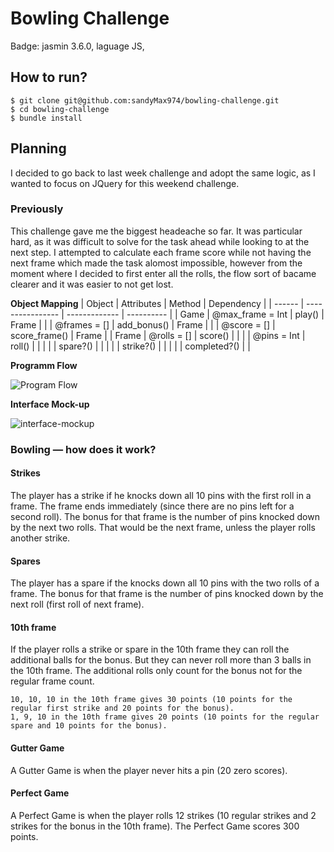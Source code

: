 
Bowling Challenge
=================

Badge: jasmin 3.6.0, laguage JS, 

## How to run?
```
$ git clone git@github.com:sandyMax974/bowling-challenge.git
$ cd bowling-challenge
$ bundle install
```

## Planning
I decided to go back to last week challenge and adopt the same logic, as I wanted to focus on JQuery for this weekend challenge.

### Previously

This challenge gave me the biggest headeache so far. It was particular hard, as it was difficult to solve for the task ahead while looking to at the next step. I attempted to calculate each frame score while not having the next frame which made the task alomost impossible, however from the moment where I decided to first enter all the rolls, the flow sort of bacame clearer and it was easier to not get lost.

**Object Mapping**
| Object | Attributes       | Method        | Dependency |
| ------ | ---------------- | ------------- | ---------- |
| Game   | @max_frame = Int | play()        | Frame      |
|        | @frames = []     | add_bonus()   | Frame      |
|        | @score = []      | score_frame() | Frame      |
| Frame  | @rolls = []      | score()       |            |
|        | @pins = Int      | roll()        |            |
|        |                  | spare?()      |            |
|        |                  | strike?()     |            |
|        |                  | completed?()  |            |

**Programm Flow**

![Program Flow](https://github.com/sandyMax974/bowling-challenge-ruby/blob/main/images/flow%20diagram.png)

**Interface Mock-up**

![interface-mockup](https://github.com/sandyMax974/bowling-challenge/blob/master/interface.png)


### Bowling — how does it work?

#### Strikes
The player has a strike if he knocks down all 10 pins with the first roll in a frame. The frame ends immediately (since there are no pins left for a second roll). The bonus for that frame is the number of pins knocked down by the next two rolls. That would be the next frame, unless the player rolls another strike.

#### Spares
The player has a spare if the knocks down all 10 pins with the two rolls of a frame. The bonus for that frame is the number of pins knocked down by the next roll (first roll of next frame).

#### 10th frame
If the player rolls a strike or spare in the 10th frame they can roll the additional balls for the bonus. But they can never roll more than 3 balls in the 10th frame. The additional rolls only count for the bonus not for the regular frame count.

    10, 10, 10 in the 10th frame gives 30 points (10 points for the regular first strike and 20 points for the bonus).
    1, 9, 10 in the 10th frame gives 20 points (10 points for the regular spare and 10 points for the bonus).

#### Gutter Game
A Gutter Game is when the player never hits a pin (20 zero scores).

#### Perfect Game
A Perfect Game is when the player rolls 12 strikes (10 regular strikes and 2 strikes for the bonus in the 10th frame). The Perfect Game scores 300 points.

